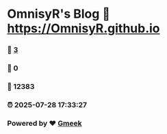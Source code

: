 # OmnisyR's Blog :link: https://OmnisyR.github.io 
### :page_facing_up: [3](https://OmnisyR.github.io/tag.html) 
### :speech_balloon: 0 
### :hibiscus: 12383 
### :alarm_clock: 2025-07-28 17:33:27 
### Powered by :heart: [Gmeek](https://github.com/Meekdai/Gmeek)

